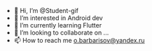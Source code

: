 - 👋 Hi, I’m @Student-gif
- 👀 I’m interested in Android dev
- 🌱 I’m currently learning Flutter
- 💞️ I’m looking to collaborate on ...
- 📫 How to reach me o.barbarisov@yandex.ru

<!---
Student-gif/Student-gif is a ✨ special ✨ repository because its `README.md` (this file) appears on your GitHub profile.
You can click the Preview link to take a look at your changes.
--->
